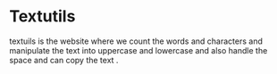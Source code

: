 # Textutils
textuils is the website where  we count the words and characters and manipulate the text into uppercase and lowercase and also handle the space and can copy the text .
